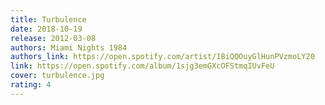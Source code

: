 ```yaml
---
title: Turbulence
date: 2018-10-19
release: 2012-03-08
authors: Miami Nights 1984
authors_link: https://open.spotify.com/artist/18iQQOuyGlHunPVzmoLY20
link: https://open.spotify.com/album/1sjg3emGXcOFStmqIUvFeU
cover: turbulence.jpg
rating: 4
---
```

